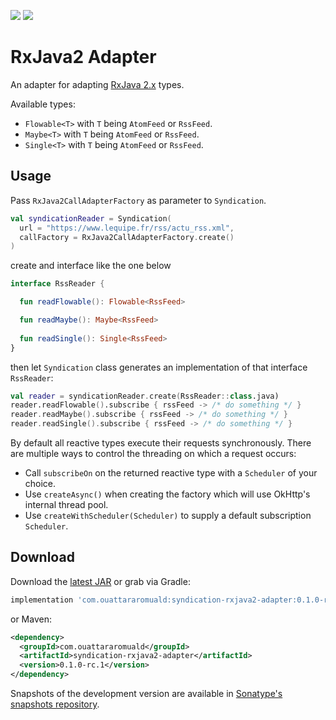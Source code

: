 [![](https://img.shields.io/maven-central/v/com.ouattararomuald/syndication-rxjava2-adapter.svg)](https://search.maven.org/search?q=g:com.ouattararomuald%20a:syndication-rxjava2-adapter)
[![](https://img.shields.io/nexus/s/https/oss.sonatype.org/com.ouattararomuald/syndication-rxjava2-adapter.svg)](https://oss.sonatype.org/content/repositories/snapshots/)

# RxJava2 Adapter

An adapter for adapting [RxJava 2.x](https://github.com/ReactiveX/RxJava) types.

Available types:

- `Flowable<T>` with `T` being `AtomFeed` or `RssFeed`.
- `Maybe<T>` with `T` being `AtomFeed` or `RssFeed`.
- `Single<T>` with `T` being `AtomFeed` or `RssFeed`.

## Usage

Pass `RxJava2CallAdapterFactory` as parameter to `Syndication`.

```kotlin
val syndicationReader = Syndication(
  url = "https://www.lequipe.fr/rss/actu_rss.xml",
  callFactory = RxJava2CallAdapterFactory.create()
)
```

create and interface like the one below

```kotlin
interface RssReader {

  fun readFlowable(): Flowable<RssFeed>

  fun readMaybe(): Maybe<RssFeed>
  
  fun readSingle(): Single<RssFeed>
}
```

then let `Syndication` class generates an implementation of that interface `RssReader`:

```kotlin
val reader = syndicationReader.create(RssReader::class.java)
reader.readFlowable().subscribe { rssFeed -> /* do something */ }
reader.readMaybe().subscribe { rssFeed -> /* do something */ }
reader.readSingle().subscribe { rssFeed -> /* do something */ }
```

By default all reactive types execute their requests synchronously. There are multiple ways to control the threading on which a request occurs:

- Call `subscribeOn` on the returned reactive type with a `Scheduler` of your choice.
- Use `createAsync()` when creating the factory which will use OkHttp's internal thread pool.
- Use `createWithScheduler(Scheduler)` to supply a default subscription `Scheduler`.

## Download

Download the [latest JAR](https://search.maven.org/search?q=g:com.ouattararomuald%20AND%20a:syndication-rxjava2-adapter) or grab via Gradle:

```gradle
implementation 'com.ouattararomuald:syndication-rxjava2-adapter:0.1.0-rc.1'
```

or Maven:

```xml
<dependency>
  <groupId>com.ouattararomuald</groupId>
  <artifactId>syndication-rxjava2-adapter</artifactId>
  <version>0.1.0-rc.1</version>
</dependency>
```

Snapshots of the development version are available in [Sonatype's snapshots repository](https://oss.sonatype.org/content/repositories/snapshots/).
